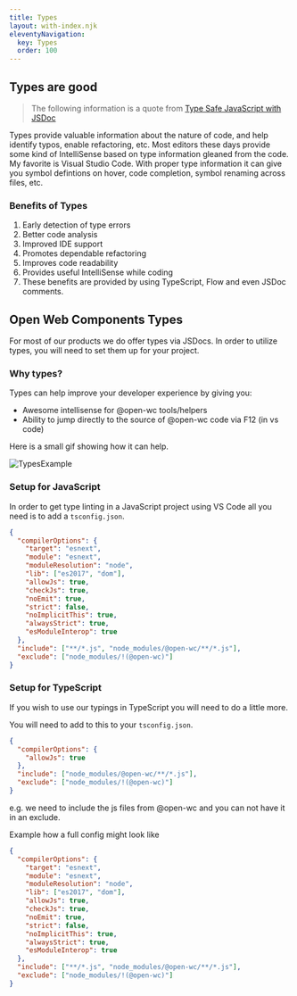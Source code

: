 ```yaml
---
title: Types
layout: with-index.njk
eleventyNavigation:
  key: Types
  order: 100
---
```


## Types are good

> The following information is a quote from [Type Safe JavaScript with JSDoc](https://medium.com/@trukrs/type-safe-javascript-with-jsdoc-7a2a63209b76)

Types provide valuable information about the nature of code, and help identify typos, enable refactoring, etc. Most editors these days provide some kind of IntelliSense based on type information gleaned from the code. My favorite is Visual Studio Code. With proper type information it can give you symbol defintions on hover, code completion, symbol renaming across files, etc.

### Benefits of Types

1. Early detection of type errors
2. Better code analysis
3. Improved IDE support
4. Promotes dependable refactoring
5. Improves code readability
6. Provides useful IntelliSense while coding
7. These benefits are provided by using TypeScript, Flow and even JSDoc comments.

## Open Web Components Types

For most of our products we do offer types via JSDocs.
In order to utilize types, you will need to set them up for your project.

### Why types?

Types can help improve your developer experience by giving you:

- Awesome intellisense for @open-wc tools/helpers
- Ability to jump directly to the source of @open-wc code via F12 (in vs code)

Here is a small gif showing how it can help.

![TypesExample](/types.gif)

### Setup for JavaScript

In order to get type linting in a JavaScript project using VS Code all you need is to add a `tsconfig.json`.

```json
{
  "compilerOptions": {
    "target": "esnext",
    "module": "esnext",
    "moduleResolution": "node",
    "lib": ["es2017", "dom"],
    "allowJs": true,
    "checkJs": true,
    "noEmit": true,
    "strict": false,
    "noImplicitThis": true,
    "alwaysStrict": true,
    "esModuleInterop": true
  },
  "include": ["**/*.js", "node_modules/@open-wc/**/*.js"],
  "exclude": ["node_modules/!(@open-wc)"]
}
```

### Setup for TypeScript

If you wish to use our typings in TypeScript you will need to do a little more.

You will need to add to this to your `tsconfig.json`.

```json
{
  "compilerOptions": {
    "allowJs": true
  },
  "include": ["node_modules/@open-wc/**/*.js"],
  "exclude": ["node_modules/!(@open-wc)"]
}
```

e.g. we need to include the js files from @open-wc and you can not have it in an exclude.

Example how a full config might look like

```json
{
  "compilerOptions": {
    "target": "esnext",
    "module": "esnext",
    "moduleResolution": "node",
    "lib": ["es2017", "dom"],
    "allowJs": true,
    "checkJs": true,
    "noEmit": true,
    "strict": false,
    "noImplicitThis": true,
    "alwaysStrict": true,
    "esModuleInterop": true
  },
  "include": ["**/*.js", "node_modules/@open-wc/**/*.js"],
  "exclude": ["node_modules/!(@open-wc)"]
}
```

